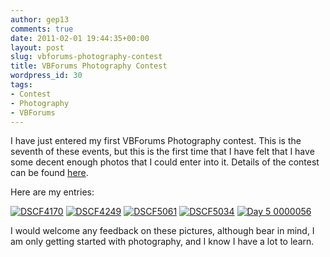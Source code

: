 ```yaml
---
author: gep13
comments: true
date: 2011-02-01 19:44:35+00:00
layout: post
slug: vbforums-photography-contest
title: VBForums Photography Contest
wordpress_id: 30
tags:
- Contest
- Photography
- VBForums
---
```


I have just entered my first VBForums Photography contest. This is the seventh of these events, but this is the first time that I have felt that I have some decent enough photos that I could enter into it. Details of the contest can be found [here](http://www.vbforums.com/announcement.php?f=25&a=49).

 

Here are my entries:

[![DSCF4170](http://farm5.static.flickr.com/4057/5132631610_236683938c.jpg)](http://www.flickr.com/photos/gep13/5132631610/) [![DSCF4249](http://farm2.static.flickr.com/1100/5132042185_2b40ebd93b.jpg)](http://www.flickr.com/photos/gep13/5132042185/) [![DSCF5061](http://farm6.static.flickr.com/5081/5215025196_36a85f2f93.jpg)](http://www.flickr.com/photos/gep13/5215025196/) [![DSCF5034](http://farm5.static.flickr.com/4103/5214431383_8b902d6d86.jpg)](http://www.flickr.com/photos/gep13/5214431383/) [![Day 5 0000056](http://farm5.static.flickr.com/4108/5214573197_7981158ae2.jpg)](http://www.flickr.com/photos/gep13/5214573197/)   

I would welcome any feedback on these pictures, although bear in mind, I am only getting started with photography, and I know I have a lot to learn.
